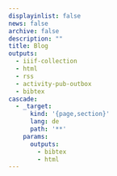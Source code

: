 ```yaml
---
displayinlist: false
news: false
archive: false
description: ""
title: Blog
outputs:
  - iiif-collection
  - html
  - rss
  - activity-pub-outbox
  - bibtex
cascade:
  - _target:
      kind: '{page,section}'
      lang: de
      path: '**'
    params:
      outputs:
        - bibtex
        - html
---
```

